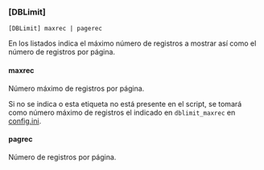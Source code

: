 ### [DBLimit]

`[DBLimit] maxrec | pagerec`

En los listados indica el máximo número de registros a mostrar así como el número de registros por página.


#### maxrec

Número máximo de registros por página.

Si no se indica o esta etiqueta no está presente en el script, se tomará como número máximo de registros el indicado en `dblimit_maxrec` en [config.ini](config.ini.md#db). 

#### pagrec

Número de registros por página.